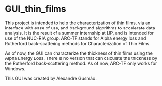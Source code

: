 # GUI_thin_films
This project is intended to help the characterization of thin films, via an interface with ease of use, and background algorithms to accelerate data analysis. It is the result of a summer internship at LIP, and is intended
for use of the NUC-RIA group. ARC-TF stands for Alpha energy loss and Rutherford back-scattering methods for 
Characterization of Thin Films.

As of now, the GUI can characterize the thickness of thin films using the Alpha Energy Loss. There is no version
that can calculate the thickness by the Rutherford back-scattering method. As of now, ARC-TF only works for 
Windows.

This GUI was created by Alexandre Gusmão.
